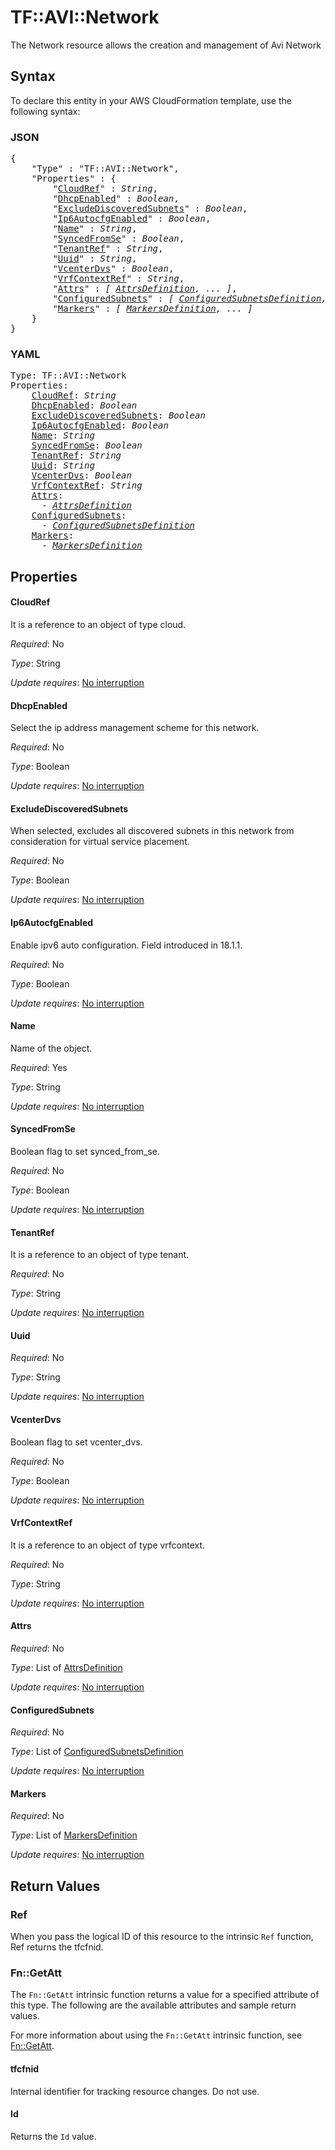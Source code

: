 # TF::AVI::Network

The Network resource allows the creation and management of Avi Network

## Syntax

To declare this entity in your AWS CloudFormation template, use the following syntax:

### JSON

<pre>
{
    "Type" : "TF::AVI::Network",
    "Properties" : {
        "<a href="#cloudref" title="CloudRef">CloudRef</a>" : <i>String</i>,
        "<a href="#dhcpenabled" title="DhcpEnabled">DhcpEnabled</a>" : <i>Boolean</i>,
        "<a href="#excludediscoveredsubnets" title="ExcludeDiscoveredSubnets">ExcludeDiscoveredSubnets</a>" : <i>Boolean</i>,
        "<a href="#ip6autocfgenabled" title="Ip6AutocfgEnabled">Ip6AutocfgEnabled</a>" : <i>Boolean</i>,
        "<a href="#name" title="Name">Name</a>" : <i>String</i>,
        "<a href="#syncedfromse" title="SyncedFromSe">SyncedFromSe</a>" : <i>Boolean</i>,
        "<a href="#tenantref" title="TenantRef">TenantRef</a>" : <i>String</i>,
        "<a href="#uuid" title="Uuid">Uuid</a>" : <i>String</i>,
        "<a href="#vcenterdvs" title="VcenterDvs">VcenterDvs</a>" : <i>Boolean</i>,
        "<a href="#vrfcontextref" title="VrfContextRef">VrfContextRef</a>" : <i>String</i>,
        "<a href="#attrs" title="Attrs">Attrs</a>" : <i>[ <a href="attrsdefinition.md">AttrsDefinition</a>, ... ]</i>,
        "<a href="#configuredsubnets" title="ConfiguredSubnets">ConfiguredSubnets</a>" : <i>[ <a href="configuredsubnetsdefinition.md">ConfiguredSubnetsDefinition</a>, ... ]</i>,
        "<a href="#markers" title="Markers">Markers</a>" : <i>[ <a href="markersdefinition.md">MarkersDefinition</a>, ... ]</i>
    }
}
</pre>

### YAML

<pre>
Type: TF::AVI::Network
Properties:
    <a href="#cloudref" title="CloudRef">CloudRef</a>: <i>String</i>
    <a href="#dhcpenabled" title="DhcpEnabled">DhcpEnabled</a>: <i>Boolean</i>
    <a href="#excludediscoveredsubnets" title="ExcludeDiscoveredSubnets">ExcludeDiscoveredSubnets</a>: <i>Boolean</i>
    <a href="#ip6autocfgenabled" title="Ip6AutocfgEnabled">Ip6AutocfgEnabled</a>: <i>Boolean</i>
    <a href="#name" title="Name">Name</a>: <i>String</i>
    <a href="#syncedfromse" title="SyncedFromSe">SyncedFromSe</a>: <i>Boolean</i>
    <a href="#tenantref" title="TenantRef">TenantRef</a>: <i>String</i>
    <a href="#uuid" title="Uuid">Uuid</a>: <i>String</i>
    <a href="#vcenterdvs" title="VcenterDvs">VcenterDvs</a>: <i>Boolean</i>
    <a href="#vrfcontextref" title="VrfContextRef">VrfContextRef</a>: <i>String</i>
    <a href="#attrs" title="Attrs">Attrs</a>: <i>
      - <a href="attrsdefinition.md">AttrsDefinition</a></i>
    <a href="#configuredsubnets" title="ConfiguredSubnets">ConfiguredSubnets</a>: <i>
      - <a href="configuredsubnetsdefinition.md">ConfiguredSubnetsDefinition</a></i>
    <a href="#markers" title="Markers">Markers</a>: <i>
      - <a href="markersdefinition.md">MarkersDefinition</a></i>
</pre>

## Properties

#### CloudRef

It is a reference to an object of type cloud.

_Required_: No

_Type_: String

_Update requires_: [No interruption](https://docs.aws.amazon.com/AWSCloudFormation/latest/UserGuide/using-cfn-updating-stacks-update-behaviors.html#update-no-interrupt)

#### DhcpEnabled

Select the ip address management scheme for this network.

_Required_: No

_Type_: Boolean

_Update requires_: [No interruption](https://docs.aws.amazon.com/AWSCloudFormation/latest/UserGuide/using-cfn-updating-stacks-update-behaviors.html#update-no-interrupt)

#### ExcludeDiscoveredSubnets

When selected, excludes all discovered subnets in this network from consideration for virtual service placement.

_Required_: No

_Type_: Boolean

_Update requires_: [No interruption](https://docs.aws.amazon.com/AWSCloudFormation/latest/UserGuide/using-cfn-updating-stacks-update-behaviors.html#update-no-interrupt)

#### Ip6AutocfgEnabled

Enable ipv6 auto configuration. Field introduced in 18.1.1.

_Required_: No

_Type_: Boolean

_Update requires_: [No interruption](https://docs.aws.amazon.com/AWSCloudFormation/latest/UserGuide/using-cfn-updating-stacks-update-behaviors.html#update-no-interrupt)

#### Name

Name of the object.

_Required_: Yes

_Type_: String

_Update requires_: [No interruption](https://docs.aws.amazon.com/AWSCloudFormation/latest/UserGuide/using-cfn-updating-stacks-update-behaviors.html#update-no-interrupt)

#### SyncedFromSe

Boolean flag to set synced_from_se.

_Required_: No

_Type_: Boolean

_Update requires_: [No interruption](https://docs.aws.amazon.com/AWSCloudFormation/latest/UserGuide/using-cfn-updating-stacks-update-behaviors.html#update-no-interrupt)

#### TenantRef

It is a reference to an object of type tenant.

_Required_: No

_Type_: String

_Update requires_: [No interruption](https://docs.aws.amazon.com/AWSCloudFormation/latest/UserGuide/using-cfn-updating-stacks-update-behaviors.html#update-no-interrupt)

#### Uuid

_Required_: No

_Type_: String

_Update requires_: [No interruption](https://docs.aws.amazon.com/AWSCloudFormation/latest/UserGuide/using-cfn-updating-stacks-update-behaviors.html#update-no-interrupt)

#### VcenterDvs

Boolean flag to set vcenter_dvs.

_Required_: No

_Type_: Boolean

_Update requires_: [No interruption](https://docs.aws.amazon.com/AWSCloudFormation/latest/UserGuide/using-cfn-updating-stacks-update-behaviors.html#update-no-interrupt)

#### VrfContextRef

It is a reference to an object of type vrfcontext.

_Required_: No

_Type_: String

_Update requires_: [No interruption](https://docs.aws.amazon.com/AWSCloudFormation/latest/UserGuide/using-cfn-updating-stacks-update-behaviors.html#update-no-interrupt)

#### Attrs

_Required_: No

_Type_: List of <a href="attrsdefinition.md">AttrsDefinition</a>

_Update requires_: [No interruption](https://docs.aws.amazon.com/AWSCloudFormation/latest/UserGuide/using-cfn-updating-stacks-update-behaviors.html#update-no-interrupt)

#### ConfiguredSubnets

_Required_: No

_Type_: List of <a href="configuredsubnetsdefinition.md">ConfiguredSubnetsDefinition</a>

_Update requires_: [No interruption](https://docs.aws.amazon.com/AWSCloudFormation/latest/UserGuide/using-cfn-updating-stacks-update-behaviors.html#update-no-interrupt)

#### Markers

_Required_: No

_Type_: List of <a href="markersdefinition.md">MarkersDefinition</a>

_Update requires_: [No interruption](https://docs.aws.amazon.com/AWSCloudFormation/latest/UserGuide/using-cfn-updating-stacks-update-behaviors.html#update-no-interrupt)

## Return Values

### Ref

When you pass the logical ID of this resource to the intrinsic `Ref` function, Ref returns the tfcfnid.

### Fn::GetAtt

The `Fn::GetAtt` intrinsic function returns a value for a specified attribute of this type. The following are the available attributes and sample return values.

For more information about using the `Fn::GetAtt` intrinsic function, see [Fn::GetAtt](https://docs.aws.amazon.com/AWSCloudFormation/latest/UserGuide/intrinsic-function-reference-getatt.html).

#### tfcfnid

Internal identifier for tracking resource changes. Do not use.

#### Id

Returns the <code>Id</code> value.

